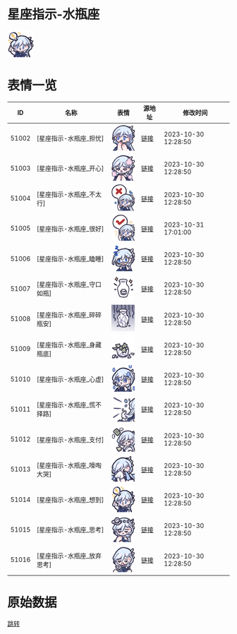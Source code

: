 # 星座指示-水瓶座

<img src="./cover.png" height="60" alt="cover" />

# 表情一览

|ID|名称|表情|源地址|修改时间|
|----|----|----|----|----|
|51002|[星座指示-水瓶座_担忧]|<img src="./pic/051002_%5B星座指示-水瓶座_担忧%5D.png" height="60" alt="担忧"/>|[链接](https://i0.hdslb.com/bfs/garb/82200cdaab298d39c25682e32a1d59deae7044b2.png)|2023-10-30 12:28:50|
|51003|[星座指示-水瓶座_开心]|<img src="./pic/051003_%5B星座指示-水瓶座_开心%5D.png" height="60" alt="开心"/>|[链接](https://i0.hdslb.com/bfs/garb/5ec9a59d40b7e9209847a9e250a524020db04d18.png)|2023-10-30 12:28:50|
|51004|[星座指示-水瓶座_不太行]|<img src="./pic/051004_%5B星座指示-水瓶座_不太行%5D.png" height="60" alt="不太行"/>|[链接](https://i0.hdslb.com/bfs/garb/e9bdef69c280c156026c147bb5c2cc1a06201ddf.png)|2023-10-30 12:28:50|
|51005|[星座指示-水瓶座_很好]|<img src="./pic/051005_%5B星座指示-水瓶座_很好%5D.png" height="60" alt="很好"/>|[链接](https://i0.hdslb.com/bfs/garb/792cae9177972594458a421f802be6f0bc12c092.png)|2023-10-31 17:01:00|
|51006|[星座指示-水瓶座_瞌睡]|<img src="./pic/051006_%5B星座指示-水瓶座_瞌睡%5D.png" height="60" alt="瞌睡"/>|[链接](https://i0.hdslb.com/bfs/garb/1fefa245381304811f31dfee0e273b01722cc699.png)|2023-10-30 12:28:50|
|51007|[星座指示-水瓶座_守口如瓶]|<img src="./pic/051007_%5B星座指示-水瓶座_守口如瓶%5D.png" height="60" alt="守口如瓶"/>|[链接](https://i0.hdslb.com/bfs/garb/95ef177831c179228f0a75c2e32f0888d5cab4a6.png)|2023-10-30 12:28:50|
|51008|[星座指示-水瓶座_碎碎瓶安]|<img src="./pic/051008_%5B星座指示-水瓶座_碎碎瓶安%5D.png" height="60" alt="碎碎瓶安"/>|[链接](https://i0.hdslb.com/bfs/garb/05329b8c3bfe9de67eb7e9edda4670ac4a1e4a4e.png)|2023-10-30 12:28:50|
|51009|[星座指示-水瓶座_身藏瓶底]|<img src="./pic/051009_%5B星座指示-水瓶座_身藏瓶底%5D.png" height="60" alt="身藏瓶底"/>|[链接](https://i0.hdslb.com/bfs/garb/3c1d5452211fd2919d7224a56c7d5c730b99cd2b.png)|2023-10-30 12:28:50|
|51010|[星座指示-水瓶座_心虚]|<img src="./pic/051010_%5B星座指示-水瓶座_心虚%5D.png" height="60" alt="心虚"/>|[链接](https://i0.hdslb.com/bfs/garb/c0843dc3da75dc2e02ec3c452d207bafa1028d29.png)|2023-10-30 12:28:50|
|51011|[星座指示-水瓶座_慌不择路]|<img src="./pic/051011_%5B星座指示-水瓶座_慌不择路%5D.png" height="60" alt="慌不择路"/>|[链接](https://i0.hdslb.com/bfs/garb/64bc1dc37f921821a6eb621486fa376461ddc078.png)|2023-10-30 12:28:50|
|51012|[星座指示-水瓶座_支付]|<img src="./pic/051012_%5B星座指示-水瓶座_支付%5D.png" height="60" alt="支付"/>|[链接](https://i0.hdslb.com/bfs/garb/222e3746ed0b0a94b0feff5a11dfc273e3852c3e.png)|2023-10-30 12:28:50|
|51013|[星座指示-水瓶座_嚎啕大哭]|<img src="./pic/051013_%5B星座指示-水瓶座_嚎啕大哭%5D.png" height="60" alt="嚎啕大哭"/>|[链接](https://i0.hdslb.com/bfs/garb/8c0851a5dfe7205a7af59fe517fe3d73e1f5664e.png)|2023-10-30 12:28:50|
|51014|[星座指示-水瓶座_想到]|<img src="./pic/051014_%5B星座指示-水瓶座_想到%5D.png" height="60" alt="想到"/>|[链接](https://i0.hdslb.com/bfs/garb/d0854c76f3978d9faf3d3b397656f0808f0ddffa.png)|2023-10-30 12:28:50|
|51015|[星座指示-水瓶座_思考]|<img src="./pic/051015_%5B星座指示-水瓶座_思考%5D.png" height="60" alt="思考"/>|[链接](https://i0.hdslb.com/bfs/garb/74bfc349b495a9f7a204672db05b39e789b3101a.png)|2023-10-30 12:28:50|
|51016|[星座指示-水瓶座_放弃思考]|<img src="./pic/051016_%5B星座指示-水瓶座_放弃思考%5D.png" height="60" alt="放弃思考"/>|[链接](https://i0.hdslb.com/bfs/garb/91e93585487394b814aa6130169e6c1822c2ea1f.png)|2023-10-30 12:28:50|

# 原始数据

[跳转](./raw.json)

